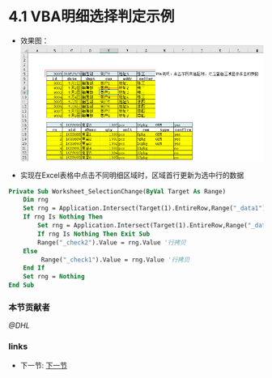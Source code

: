 # 4.1 VBA明细选择判定示例
* 效果图：  
![](../images/4.1.1.jpg?raw=true)

* 实现在Excel表格中点击不同明细区域时，区域首行更新为选中行的数据  
```vb
Private Sub Worksheet_SelectionChange(ByVal Target As Range)    
    Dim rng
    Set rng = Application.Intersect(Target(1).EntireRow,Range("_data1")) '检查是否为data1行区域    
    If rng Is Nothing Then
        Set rng = Application.Intersect(Target(1).EntireRow,Range("_data2")) '检查是否为data2行区域
        If rng Is Nothing Then Exit Sub
        Range("_check2").Value = rng.Value '行拷贝
    Else
         Range("_check1").Value = rng.Value '行拷贝
    End If
    Set rng = Nothing	
End Sub
```

### 本节贡献者
*@DHL*
 
### links
  * 下一节: [下一节](<04.2.md>)

